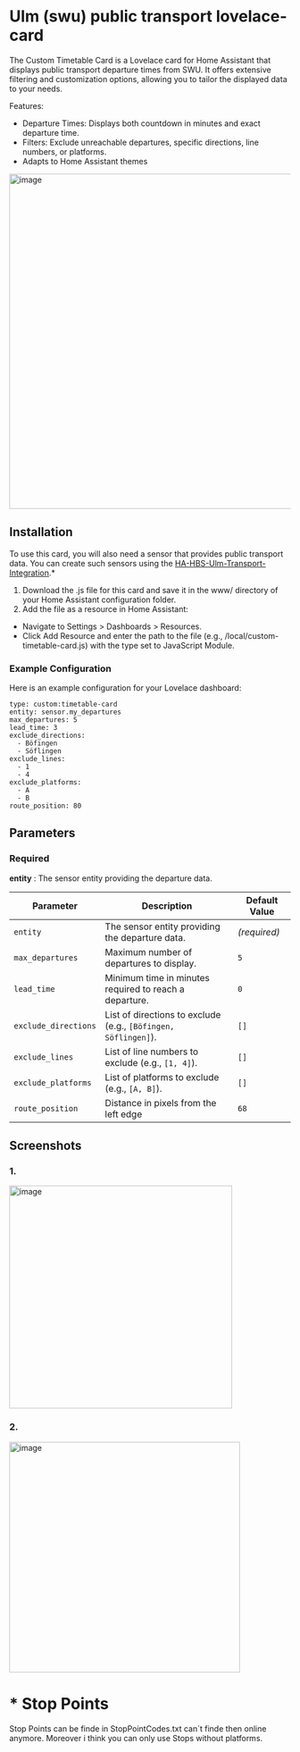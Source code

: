 # Ulm (swu) public transport lovelace-card

The Custom Timetable Card is a Lovelace card for Home Assistant that displays public transport departure times from SWU. It offers extensive filtering and customization options, allowing you to tailor the displayed data to your needs.

Features:
- Departure Times: Displays both countdown in minutes and exact departure time.
- Filters: Exclude unreachable departures, specific directions, line numbers, or platforms.
- Adapts to Home Assistant themes 

<img width="600" alt="image" src="https://github.com/user-attachments/assets/bf24bfb1-fa50-4c95-b3fb-7c301708b0b9" />




## Installation

To use this card, you will also need a sensor that provides public transport data. You can create such sensors using the [HA-HBS-Ulm-Transport-Integration](https://github.com/horsebatterystaple/ha-hbs-ulm-transport-integration?tab=readme-ov-file).*

1. Download the .js file for this card and save it in the www/ directory of your Home Assistant configuration folder.
2. Add the file as a resource in Home Assistant:
  + Navigate to Settings > Dashboards > Resources.
  + Click Add Resource and enter the path to the file (e.g., /local/custom-timetable-card.js) with the type set to JavaScript Module.




### Example Configuration
Here is an example configuration for your Lovelace dashboard:

```
type: custom:timetable-card
entity: sensor.my_departures
max_departures: 5
lead_time: 3
exclude_directions:
  - Böfingen
  - Söflingen
exclude_lines:
  - 1
  - 4
exclude_platforms:
  - A
  - B
route_position: 80
```



## Parameters
 ### Required
**entity** : The sensor entity providing the departure data.

| Parameter            | Description                                                                                        | Default Value |
|----------------------|----------------------------------------------------------------------------------------------------|---------------|
| `entity`            | The sensor entity providing the departure data.                                                    | *(required)*  |
| `max_departures`    | Maximum number of departures to display.                                                           | `5`           |
| `lead_time`         | Minimum time in minutes required to reach a departure.                                             | `0`           |
| `exclude_directions`| List of directions to exclude (e.g., `[Böfingen, Söflingen]`).                                     | `[]`          |
| `exclude_lines`     | List of line numbers to exclude (e.g., `[1, 4]`).                                                  | `[]`          |
| `exclude_platforms` | List of platforms to exclude (e.g., `[A, B]`).                                                     | `[]`          |
| `route_position`    | Distance in pixels from the left edge                           | `68`          |


## Screenshots

### 1.
<img width="399" alt="image" src="https://github.com/user-attachments/assets/3a268684-92b7-4da9-99ae-0c0354620dc6" />

### 2. 

<img width="413" alt="image" src="https://github.com/user-attachments/assets/e40474c8-b612-4250-b00f-66a4c4768de0" />


# * Stop Points
Stop Points can be finde in StopPointCodes.txt can´t finde then online anymore. Moreover i think you can only use Stops without platforms.

